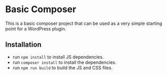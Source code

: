 # Basic Composer

This is a basic composer project that can be used as a very simple starting point for a WordPress plugin.

## Installation

- run `npm install` to install JS dependencies.
- run `composer install` to install the dependencies.
- run `npm run build` to build the JS and CSS files.
